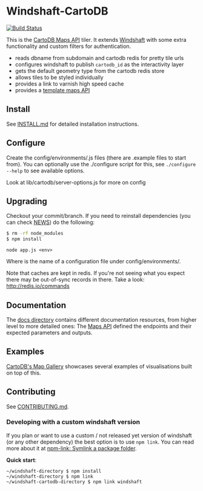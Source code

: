 Windshaft-CartoDB
==================

[![Build Status](https://travis-ci.org/CartoDB/Windshaft-cartodb.svg?branch=master)](https://travis-ci.org/CartoDB/Windshaft-cartodb)

This is the [CartoDB Maps API](http://docs.cartodb.com/cartodb-platform/maps-api.html) tiler. It extends
[Windshaft](https://github.com/CartoDB/Windshaft) with some extra functionality and custom filters for authentication.

* reads dbname from subdomain and cartodb redis for pretty tile urls
* configures windshaft to publish `cartodb_id` as the interactivity layer
* gets the default geometry type from the cartodb redis store
* allows tiles to be styled individually
* provides a link to varnish high speed cache
* provides a [template maps API](https://github.com/CartoDB/Windshaft-cartodb/blob/master/docs/Template-maps.md)

Install
-------
See [INSTALL.md](INSTALL.md) for detailed installation instructions.

Configure
---------

Create the config/environments/<env>.js files (there are .example files
to start from). You can optionally use the ./configure script for this,
see ```./configure --help``` to see available options.

Look at lib/cartodb/server-options.js for more on config

Upgrading
---------

Checkout your commit/branch. If you need to reinstall dependencies (you can check [NEWS](NEWS.md)) do the following:

```sh
$ rm -rf node_modules
$ npm install
```

```
node app.js <env>
```

Where <env> is the name of a configuration file under config/environments/.

Note that caches are kept in redis. If you're not seeing what you expect
there may be out-of-sync records in there.
Take a look: http://redis.io/commands


Documentation
-------------

The [docs directory](https://github.com/CartoDB/Windshaft-cartodb/tree/master/docs) contains different documentation
resources, from higher level to more detailed ones:
The [Maps API](https://github.com/CartoDB/Windshaft-cartodb/blob/master/docs/Map-API.md) defined the endpoints and their
expected parameters and outputs.


Examples
--------

[CartoDB's Map Gallery](http://cartodb.com/gallery/) showcases several examples of visualisations built on top of this.

Contributing
---

See [CONTRIBUTING.md](CONTRIBUTING.md).

### Developing with a custom windshaft version

If you plan or want to use a custom / not released yet version of windshaft (or any other dependency) the best option is
to use `npm link`. You can read more about it at [npm-link: Symlink a package folder](https://docs.npmjs.com/cli/link.html).

**Quick start**:

```shell
~/windshaft-directory $ npm install
~/windshaft-directory $ npm link
~/windshaft-cartodb-directory $ npm link windshaft
```

